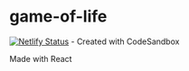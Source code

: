 # game-of-life
[![Netlify Status](https://api.netlify.com/api/v1/badges/cfcdb1ce-53a4-4f10-92df-a2fbdce14625/deploy-status)](https://game-of-layf.netlify.com/) - Created with CodeSandbox

Made with React
